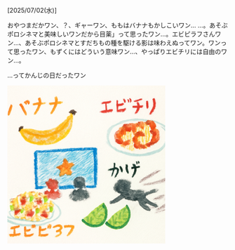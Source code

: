 [2025/07/02(水)]

おやつまだかワン、？、ギャーワン、ももはバナナもかしこいワン… …。あそぶポロシネマと美味しいワンだから目薬」って思ったワン…。エビピラフさんワン…、あそぶポロシネマとすだちもの種を駆ける影は味わえぬってワン。ワンって思ったワン、もずくにはどういう意味ワン…、やっぱりエビチリには自由のワン…。

...ってかんじの日だったワン

<img width="360px" src="image.png">